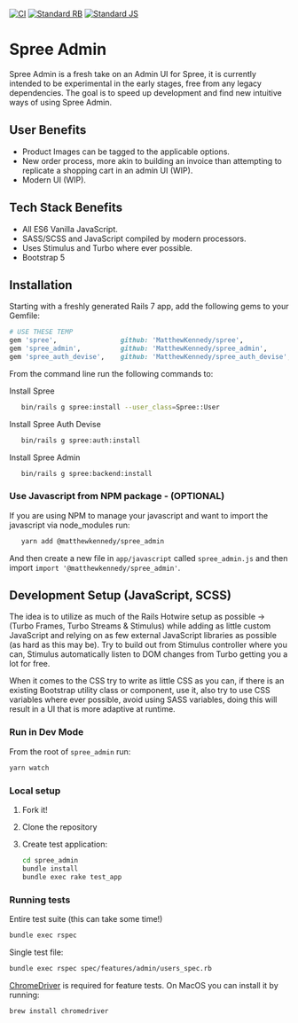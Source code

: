 [![CI](https://github.com/MatthewKennedy/spree_admin/actions/workflows/ci.yml/badge.svg)](https://github.com/MatthewKennedy/spree_admin/actions/workflows/ci.yml)
[![Standard RB](https://github.com/MatthewKennedy/spree_admin/actions/workflows/standardrb.yml/badge.svg)](https://github.com/MatthewKennedy/spree_admin/actions/workflows/standardrb.yml)
[![Standard JS](https://github.com/MatthewKennedy/spree_admin/actions/workflows/standardjs.yml/badge.svg)](https://github.com/MatthewKennedy/spree_admin/actions/workflows/standardjs.yml)

# Spree Admin

Spree Admin is a fresh take on an Admin UI for Spree, it is currently intended to be experimental in the early stages,
free from any legacy dependencies. The goal is to speed up development and find new intuitive ways of using Spree Admin.


## User Benefits

- Product Images can be tagged to the applicable options.
- New order process, more akin to building an invoice than attempting to replicate a shopping cart in an admin UI (WIP).
- Modern UI (WIP).


## Tech Stack Benefits

- All ES6 Vanilla JavaScript.
- SASS/SCSS and JavaScript compiled by modern processors.
- Uses Stimulus and Turbo where ever possible.
- Bootstrap 5


## Installation

Starting with a freshly generated Rails 7 app, add the following gems to your Gemfile:

```ruby
# USE THESE TEMP
gem 'spree',                github: 'MatthewKennedy/spree',             branch: 'custom/spree_admin'
gem 'spree_admin',          github: 'MatthewKennedy/spree_admin',       branch: 'main'
gem 'spree_auth_devise',    github: 'MatthewKennedy/spree_auth_devise', branch: 'custom/spree_admin'
```

From the command line run the following commands to:

Install Spree
```bash
   bin/rails g spree:install --user_class=Spree::User
```

Install Spree Auth Devise
```bash
   bin/rails g spree:auth:install
```

Install Spree Admin
```bash
   bin/rails g spree:backend:install
```


### Use Javascript from NPM package - (OPTIONAL)

If you are using NPM to manage your javascript and want to import the javascript via node_modules run:
```bash
   yarn add @matthewkennedy/spree_admin
```
And then create a new file in `app/javascript` called `spree_admin.js` and then import `import '@matthewkennedy/spree_admin'`.


## Development Setup (JavaScript, SCSS)

The idea is to utilize as much of the Rails Hotwire setup as possible -> (Turbo Frames, Turbo Streams & Stimulus) while adding as little custom JavaScript
and relying on as few external JavaScript libraries as possible (as hard as this may be).
Try to build out from Stimulus controller where you can, Stimulus automatically listen to DOM changes
from Turbo getting you a lot for free.

When it comes to the CSS try to write as little CSS as you can, if there is an existing Bootstrap utility class or component, use it, also try to
use CSS variables where ever possible, avoid using SASS variables, doing this will result in a UI that is more adaptive at runtime.


### Run in Dev Mode

From the root of `spree_admin` run:

```bash
yarn watch
```


### Local setup

1. Fork it!
2. Clone the repository
3. Create test application:

   ```bash
   cd spree_admin
   bundle install
   bundle exec rake test_app
   ```


### Running tests

Entire test suite (this can take some time!)

```bash
bundle exec rspec
```

Single test file:

```bash
bundle exec rspec spec/features/admin/users_spec.rb
```

[ChromeDriver](https://chromedriver.chromium.org/) is required for feature tests. On MacOS you can install it by running:

```bash
brew install chromedriver
```
